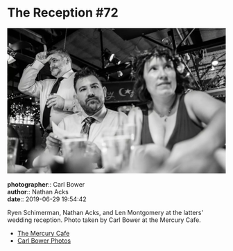 # The Reception #72

![Ryen Schimerman, Nathan Acks, and Len Montgomery](assets/2019-06-29-set-3-the-reception-72.webp)

**photographer**:: Carl Bower  
**author**:: Nathan Acks  
**date**:: 2019-06-29 19:54:42

Ryen Schimerman, Nathan Acks, and Len Montgomery at the latters' wedding reception. Photo taken by Carl Bower at the Mercury Cafe.

* [The Mercury Cafe](http://mercurycafe.com)
* [Carl Bower Photos](https://carlbowerphotos.com)
